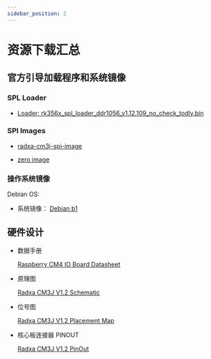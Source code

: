 ```yaml
---
sidebar_position: 2
---
```


# 资源下载汇总

## 官方引导加载程序和系统镜像

### SPL Loader

- [Loader: rk356x_spl_loader_ddr1056_v1.12.109_no_check_todly.bin](https://dl.radxa.com/cm3j/images/rk356x_spl_loader_ddr1056_v1.12.109_no_check_todly.bin)

### SPI Images

- [radxa-cm3j-spi-image](https://dl.radxa.com/cm3j/images/radxa-cm3j-rpi-cm4-io_spi.img)

- [zero image](https://dl.radxa.com/cm3j/images/zero.img)

### 操作系统镜像

Debian OS:

- 系统镜像： [Debian b1](https://github.com/radxa-build/radxa-cm3j-rpi-cm4-io/releases/download/rsdk-b1/radxa-cm3j-rpi-cm4-io_bullseye_xfce_b1.output.img.xz)

## 硬件设计

- 数据手册

  [Raspberry CM4 IO Board Datasheet](https://datasheets.raspberrypi.com/cm4io/cm4io-datasheet.pdf)

- 原理图

  [Radxa CM3J V1.2 Schematic](https://dl.radxa.com/cm3j/docs/hw/radxa_cm3j_schematic_v1.2_20250115.pdf)

- 位号图

  [Radxa CM3J V1.2 Placement Map](https://dl.radxa.com/cm3j/docs/hw/radxa_cm3j_components_placement_map_v1.2_20250110.pdf)

- 核心板连接器 PINOUT

  [Radxa CM3J V1.2 PinOut](https://dl.radxa.com/cm3j/docs/hw/radxa_cm3j_pinout_v1.2.xlsx)
